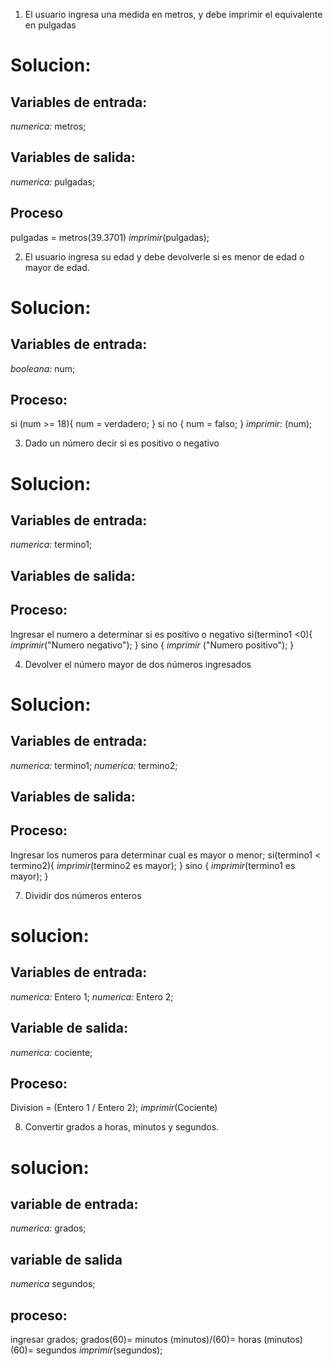 1. El usuario ingresa una medida en metros, y debe imprimir el equivalente en pulgadas

# Solucion:

## Variables de entrada:
*numerica:* metros;

## Variables de salida:
*numerica:* pulgadas;

## Proceso
pulgadas = metros(39.3701)
*imprimir*(pulgadas);

2. El usuario ingresa su edad y debe devolverle si es menor de edad o mayor de edad.

# Solucion:

## Variables de entrada:
*booleana:* num;

## Proceso:
si (num >= 18){
    num = verdadero;
} si no {
    num = falso;
}
*imprimir:* (num);

3. Dado un número decir si es positivo o negativo

# Solucion:

## Variables de entrada:
*numerica:* termino1;

## Variables de salida:

## Proceso:
Ingresar el numero a determinar si es positivo o negativo
si(termino1 <0){
    *imprimir*("Numero negativo");
}
sino {
    *imprimir* ("Numero positivo");
}

4. Devolver el número mayor de dos números ingresados
# Solucion:

## Variables de entrada:
*numerica:* termino1;
*numerica:* termino2;

## Variables de salida:

## Proceso:
Ingresar los numeros para determinar cual es mayor o menor;
si(termino1 < termino2){
    *imprimir*(termino2 es mayor);
}
sino {
    *imprimir*(termino1 es mayor);
}

7. Dividir dos números enteros

# solucion:

## Variables de entrada:
*numerica:* Entero 1;
*numerica:* Entero 2;

## Variable de salida:
*numerica:* cociente;

## Proceso:
Division = (Entero 1 / Entero 2);
*imprimir*(Cociente)

8. Convertir grados a horas, minutos y segundos.

# solucion:

## variable de entrada:
*numerica:* grados;

## variable de salida
*numerica* segundos;

## proceso:
ingresar grados;
grados(60)= minutos
(minutos)/(60)= horas
(minutos)(60)= segundos
*imprimir*(segundos);
